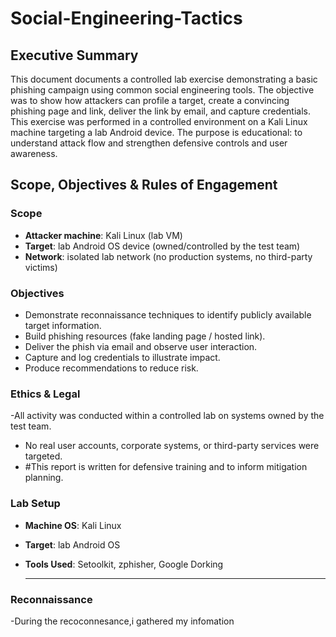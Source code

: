 # Social-Engineering-Tactics

## Executive Summary
This document documents a controlled lab exercise demonstrating a basic phishing campaign using common social engineering tools. The objective was to show how attackers can profile a target, create a convincing phishing page and link, deliver the link by email, and capture credentials. This exercise was performed in a controlled environment on a Kali Linux machine targeting a lab Android device. The purpose is educational: to understand attack flow and strengthen defensive controls and user awareness.

## Scope, Objectives & Rules of Engagement

### Scope
- **Attacker machine**: Kali Linux (lab VM)
- **Target**: lab Android OS device (owned/controlled by the test team)
- **Network**: isolated lab network (no production systems, no third-party victims)

### Objectives
- Demonstrate reconnaissance techniques to identify publicly available target information.
- Build phishing resources (fake landing page / hosted link).
- Deliver the phish via email and observe user interaction.
- Capture and log credentials to illustrate impact.
- Produce recommendations to reduce risk.
### Ethics & Legal
-All activity was conducted within a controlled lab on systems owned by the test team.
- No real user accounts, corporate systems, or third-party services were targeted.
- #This report is written for defensive training and to inform mitigation planning.

### Lab Setup
- **Machine OS**: Kali Linux
- **Target**: lab Android OS
- **Tools Used**: Setoolkit, zphisher, Google Dorking

  ---

### Reconnaissance
-During the recoconnesance,i gathered my infomation
